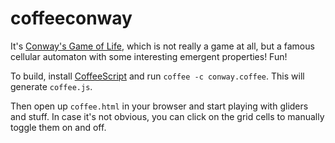 coffeeconway
============

It's [Conway's Game of Life](http://en.wikipedia.org/wiki/Conway%27s_Game_of_Life), which is not really a game at all, but a famous cellular automaton with some interesting emergent properties! Fun!

To build, install [CoffeeScript](http://jashkenas.github.com/coffee-script/) and run `coffee -c conway.coffee`. This will generate `coffee.js`.

Then open up `coffee.html` in your browser and start playing with gliders and stuff. In case it's not obvious, you can click on the grid cells to manually toggle them on and off.
